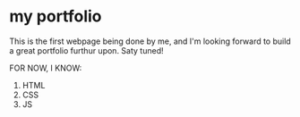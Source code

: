 # my portfolio
This is the first webpage being done by me, and I'm looking forward to build a great portfolio furthur upon. Saty tuned!

FOR NOW, I KNOW:

1. HTML
2. CSS
1. JS